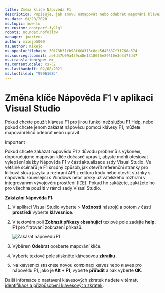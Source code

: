 ```yaml
---
title: Změna klíče Nápověda F1
description: Popisuje, jak znovu namapovat nebo odebrat mapování kláves F1.
ms.date: 08/20/2020
ms.topic: how-to
ms.custom: contperf-fy21q1
robots: noindex,nofollow
manager: jmartens
author: mikejo5000
ms.author: mikejo
ms.openlocfilehash: 30073b31fb98f604313c8de5d45687f3f768a374
ms.sourcegitcommit: ae6d47b09a439cd0e13180f5e89510e3e347fd47
ms.translationtype: MT
ms.contentlocale: cs-CZ
ms.lasthandoff: 02/08/2021
ms.locfileid: "99961687"
---
```

# <a name="change-the-f1-help-key-in-visual-studio"></a>Změna klíče Nápověda F1 v aplikaci Visual Studio

Pokud chcete použít klávesu F1 pro jinou funkci než službu F1 Help, nebo pokud chcete jenom zakázat nápovědu pomocí klávesy F1, můžete mapování klíčů odebrat nebo upravit.

> [!IMPORTANT]
> Pokud chcete zakázat nápovědu F1 z důvodu problémů s výkonem, doporučujeme mapování klíče dočasně upravit, abyste mohli otestovat vylepšení služby Nápověda F1 v části aktualizace sady Visual Studio. Ve většině scénářů je F1 snadný způsob, jak otevřít referenční stránky pro klíčová slova jazyka a rozhraní API z editoru kódu nebo otevřít stránky s nápovědu související s Windows nebo prvky uživatelského rozhraní v integrovaném vývojovém prostředí (IDE). Pokud ho zakážete, zakážete ho pro všechna použití v rámci sady Visual Studio.

**Zakázání Nápověda F1:**

1. V aplikaci Visual Studio vyberte   >  **Možnosti** nástrojů a potom v části **prostředí** vyberte **klávesnice**.

1. V textovém poli **Zobrazit příkazy obsahující** textové pole zadejte **help. F1** pro filtrování zobrazení příkazů.

   ![Zakázat nápovědu F1](../not-in-toc/media/disable-f1-help-key.png)

1. Výběrem **Odebrat** odeberte mapování klíče.

1. Vyberte textové pole stiskněte klávesovou **zkratku** .

1. Na klávesnici stiskněte novou kombinaci kláves nebo kláves pro nápovědu F1, jako je **Alt + F1**, vyberte **přiřadit** a pak vyberte **OK**.

Další informace o nastavení klávesových zkratek najdete v tématu [identifikace a přizpůsobení klávesových zkratek](../../ide/identifying-and-customizing-keyboard-shortcuts-in-visual-studio.md).
